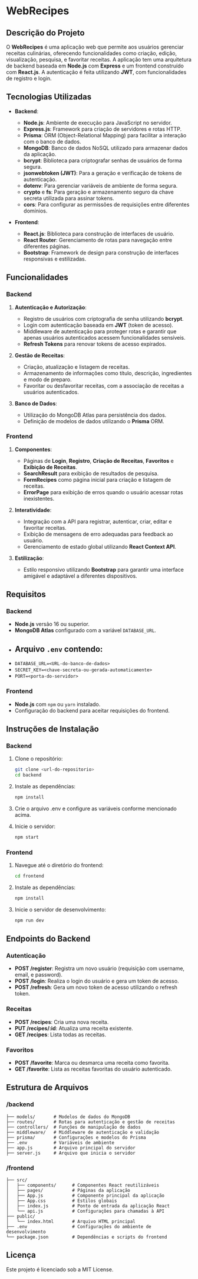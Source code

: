 # WebRecipes

## Descrição do Projeto

O **WebRecipes** é uma aplicação web que permite aos usuários gerenciar receitas culinárias, oferecendo funcionalidades como criação, edição, visualização, pesquisa, e favoritar receitas. A aplicação tem uma arquitetura de backend baseada em **Node.js** com **Express** e um frontend construído com **React.js**. A autenticação é feita utilizando **JWT**, com funcionalidades de registro e login.

## Tecnologias Utilizadas

- **Backend**:
  - **Node.js**: Ambiente de execução para JavaScript no servidor.
  - **Express.js**: Framework para criação de servidores e rotas HTTP.
  - **Prisma**: ORM (Object-Relational Mapping) para facilitar a interação com o banco de dados.
  - **MongoDB**: Banco de dados NoSQL utilizado para armazenar dados da aplicação.
  - **bcrypt**: Biblioteca para criptografar senhas de usuários de forma segura.
  - **jsonwebtoken (JWT)**: Para a geração e verificação de tokens de autenticação.
  - **dotenv**: Para gerenciar variáveis de ambiente de forma segura.
  - **crypto** e **fs**: Para geração e armazenamento seguro da chave secreta utilizada para assinar tokens.
  - **cors**: Para configurar as permissões de requisições entre diferentes domínios.

- **Frontend**:
  - **React.js**: Biblioteca para construção de interfaces de usuário.
  - **React Router**: Gerenciamento de rotas para navegação entre diferentes páginas.
  - **Bootstrap**: Framework de design para construção de interfaces responsivas e estilizadas.

## Funcionalidades

### Backend
1. **Autenticação e Autorização**:
   - Registro de usuários com criptografia de senha utilizando **bcrypt**.
   - Login com autenticação baseada em **JWT** (token de acesso).
   - Middleware de autenticação para proteger rotas e garantir que apenas usuários autenticados acessem funcionalidades sensíveis.
   - **Refresh Tokens** para renovar tokens de acesso expirados.

2. **Gestão de Receitas**:
   - Criação, atualização e listagem de receitas.
   - Armazenamento de informações como título, descrição, ingredientes e modo de preparo.
   - Favoritar ou desfavoritar receitas, com a associação de receitas a usuários autenticados.

3. **Banco de Dados**:
   - Utilização do MongoDB Atlas para persistência dos dados.
   - Definição de modelos de dados utilizando o **Prisma** ORM.

### Frontend
1. **Componentes**:
   - Páginas de **Login**, **Registro**, **Criação de Receitas**, **Favoritos** e **Exibição de Receitas**.
   - **SearchResult** para exibição de resultados de pesquisa.
   - **FormRecipes** como página inicial para criação e listagem de receitas.
   - **ErrorPage** para exibição de erros quando o usuário acessar rotas inexistentes.

2. **Interatividade**:
   - Integração com a API para registrar, autenticar, criar, editar e favoritar receitas.
   - Exibição de mensagens de erro adequadas para feedback ao usuário.
   - Gerenciamento de estado global utilizando **React Context API**.

3. **Estilização**:
   - Estilo responsivo utilizando **Bootstrap** para garantir uma interface amigável e adaptável a diferentes dispositivos.

## Requisitos

### Backend
- **Node.js** versão 16 ou superior.
- **MongoDB Atlas** configurado com a variável `DATABASE_URL`.
- ## Arquivo `.env` contendo:
- `DATABASE_URL=<URL-do-banco-de-dados>`
- `SECRET_KEY=<chave-secreta-ou-gerada-automaticamente>`
- `PORT=<porta-do-servidor>`

### Frontend

- **Node.js** com `npm` ou `yarn` instalado.
- Configuração do backend para aceitar requisições do frontend.

## Instruções de Instalação

### Backend

1. Clone o repositório:
    ```bash
    git clone <url-do-repositorio>
    cd backend
    ```

2. Instale as dependências:
    ```bash
    npm install
    ```

3. Crie o arquivo .env e configure as variáveis conforme mencionado acima.

4. Inicie o servidor:
    ```bash
    npm start
    ```

### Frontend

1. Navegue até o diretório do frontend:
    ```bash
    cd frontend
    ```

2. Instale as dependências:
    ```bash
    npm install
    ```

3. Inicie o servidor de desenvolvimento:
    ```bash
    npm run dev
    ```

## Endpoints do Backend

### Autenticação

- **POST /register**: Registra um novo usuário (requisição com username, email, e password).
- **POST /login**: Realiza o login do usuário e gera um token de acesso.
- **POST /refresh**: Gera um novo token de acesso utilizando o refresh token.

### Receitas

- **POST /recipes**: Cria uma nova receita.
- **PUT /recipes/:id**: Atualiza uma receita existente.
- **GET /recipes**: Lista todas as receitas.

### Favoritos

- **POST /favorite**: Marca ou desmarca uma receita como favorita.
- **GET /favorite**: Lista as receitas favoritas do usuário autenticado.

## Estrutura de Arquivos

### /backend
```
├── models/       # Modelos de dados do MongoDB
├── routes/       # Rotas para autenticação e gestão de receitas
├── controllers/  # Funções de manipulação de dados
├── middleware/   # Middleware de autenticação e validação
├── prisma/       # Configurações e modelos do Prisma
├── .env          # Variáveis de ambiente
├── app.js        # Arquivo principal do servidor
├── server.js     # Arquivo que inicia o servidor
```

### /frontend
```
├── src/
│   ├── components/      # Componentes React reutilizáveis
│   ├── pages/           # Páginas da aplicação
│   ├── App.js           # Componente principal da aplicação
│   ├── App.css          # Estilos globais
│   ├── index.js         # Ponto de entrada da aplicação React
│   └── api.js           # Configurações para chamadas à API
├── public/
│   └── index.html       # Arquivo HTML principal
├── .env                 # Configurações do ambiente de desenvolvimento
└── package.json         # Dependências e scripts do frontend
```

## Licença

Este projeto é licenciado sob a MIT License.
